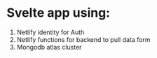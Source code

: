 # Svelte app using:

1. Netlify identity for Auth
1. Netlify functions for backend to pull data form
1. Mongodb atlas cluster
